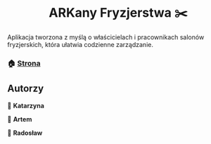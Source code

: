 <h1 align="center">ARKany Fryzjerstwa ✂️</h1>

Aplikacja tworzona z myślą o właścicielach i pracownikach salonów fryzjerskich, która ułatwia codzienne zarządzanie.

### 🏠 [Strona](https://arkanyfryzjerstwa.projektstudencki.pl/)

## Autorzy

👩 **Katarzyna**

🧑 **Artem**

🧑 **Radosław**
